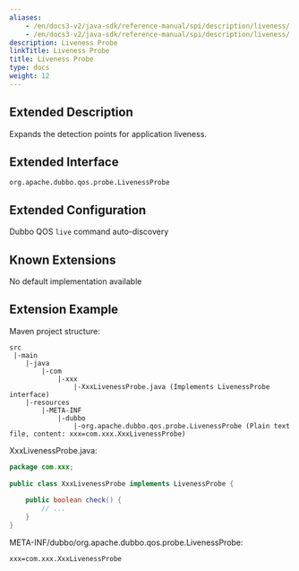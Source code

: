 ```yaml
---
aliases:
    - /en/docs3-v2/java-sdk/reference-manual/spi/description/liveness/
    - /en/docs3-v2/java-sdk/reference-manual/spi/description/liveness/
description: Liveness Probe
linkTitle: Liveness Probe
title: Liveness Probe
type: docs
weight: 12
---
```







## Extended Description


Expands the detection points for application liveness.


## Extended Interface


`org.apache.dubbo.qos.probe.LivenessProbe`


## Extended Configuration


Dubbo QOS `live` command auto-discovery


## Known Extensions


No default implementation available


## Extension Example


Maven project structure:


```
src
 |-main
    |-java
        |-com
            |-xxx
                |-XxxLivenessProbe.java (Implements LivenessProbe interface)
    |-resources
        |-META-INF
            |-dubbo
                |-org.apache.dubbo.qos.probe.LivenessProbe (Plain text file, content: xxx=com.xxx.XxxLivenessProbe)
```


XxxLivenessProbe.java:


```java
package com.xxx;
 
public class XxxLivenessProbe implements LivenessProbe {
    
    public boolean check() {
        // ...
    }
}
```


META-INF/dubbo/org.apache.dubbo.qos.probe.LivenessProbe:


```
xxx=com.xxx.XxxLivenessProbe
```

